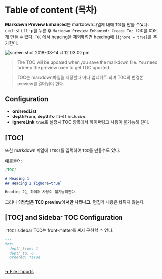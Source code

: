 # Table of content (목차)

**Markdown Preview Enhanced**는 markdown파일에 대해 `TOC`를 만들 수있다.
<kbd>cmd-shift-p</kbd>를 누른 후 `Markdown Preview Enhanced: Create Toc` 
TOC를 여러 개 만들 수 있다.
`TOC` 에서 heading을 제외하려면 heading에 `{ignore = true}`를 추가한다.

![screen shot 2018-03-14 at 12 03 00 pm](https://user-images.githubusercontent.com/1908863/37418218-bb624e62-277f-11e8-88f5-8747a1c2e012.png)

> The TOC will be updated when you save the markdown file.
> You need to keep the preview open to get TOC updated.

> TOC는 markdown파일을 저장할때 마다 업데이트 되며 TOC의 변경본 preview를 열어둬야 한다.

## Configuration

- **orderedList**
- **depthFrom**, **depthTo**
  `[1~6]` inclusive.
- **ignoreLink**
  `true`로 설정시 TOC 항목에서 하이퍼링크 사용이 불가능해 진다.

## [TOC]

또한 markdown 파일에 `[TOC]`를 입력하여 `TOC`를 만들수도 있다.

예를들어:

```markdown
[TOC]

# Heading 1
## Heading 2 {ignore=true}

Heading 2는 하이퍼 사용이 불가능해진다.
```

그러나 **이방법은 TOC preview에서만 나타나고.** 편집기 내용은 바뀌지 않는다. 

## [TOC] and Sidebar TOC Configuration

`[TOC]` sidebar TOC는 front-matter를 써서 구현할 수 있다.

```markdown
---
toc:
  depth_from: 1
  depth_to: 6
  ordered: false
---
```

[➔ File Imports](file-imports.md)
